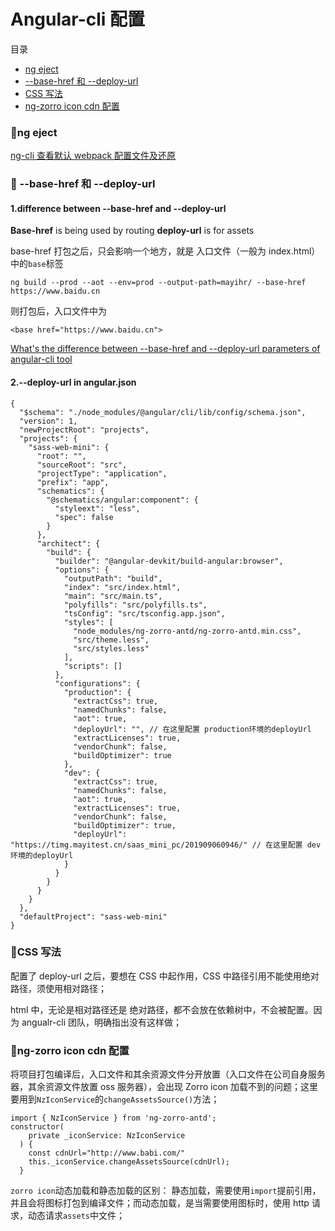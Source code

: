 # Angular-cli 配置

<span id="top">目录</span>

- [ng eject](#1)
- [--base-href 和 --deploy-url](#2)
- [CSS 写法](#3)
- [ng-zorro icon cdn 配置](#4)

### <span id="1">:palm_tree:ng eject</span>

[ng-cli 查看默认 webpack 配置文件及还原](https://blog.csdn.net/xs20691718/article/details/77532227)

### <span id="2">:palm_tree: --base-href 和 --deploy-url</span>

#### 1.difference between --base-href and --deploy-url

**Base-href** is being used by routing
**deploy-url** is for assets

base-href 打包之后，只会影响一个地方，就是 入口文件（一般为 index.html）中的`base`标签

```
ng build --prod --aot --env=prod --output-path=mayihr/ --base-href https://www.baidu.cn
```

则打包后，入口文件中为

```
<base href="https://www.baidu.cn">
```

[What's the difference between --base-href and --deploy-url parameters of angular-cli tool](https://stackoverflow.com/questions/51182322/whats-the-difference-between-base-href-and-deploy-url-parameters-of-angular)

#### 2.--deploy-url in angular.json

```
{
  "$schema": "./node_modules/@angular/cli/lib/config/schema.json",
  "version": 1,
  "newProjectRoot": "projects",
  "projects": {
    "sass-web-mini": {
      "root": "",
      "sourceRoot": "src",
      "projectType": "application",
      "prefix": "app",
      "schematics": {
        "@schematics/angular:component": {
          "styleext": "less",
          "spec": false
        }
      },
      "architect": {
        "build": {
          "builder": "@angular-devkit/build-angular:browser",
          "options": {
            "outputPath": "build",
            "index": "src/index.html",
            "main": "src/main.ts",
            "polyfills": "src/polyfills.ts",
            "tsConfig": "src/tsconfig.app.json",
            "styles": [
              "node_modules/ng-zorro-antd/ng-zorro-antd.min.css",
              "src/theme.less",
              "src/styles.less"
            ],
            "scripts": []
          },
          "configurations": {
            "production": {
              "extractCss": true,
              "namedChunks": false,
              "aot": true,
              "deployUrl": "", // 在这里配置 production环境的deployUrl
              "extractLicenses": true,
              "vendorChunk": false,
              "buildOptimizer": true
            },
            "dev": {
              "extractCss": true,
              "namedChunks": false,
              "aot": true,
              "extractLicenses": true,
              "vendorChunk": false,
              "buildOptimizer": true,
              "deployUrl": "https://timg.mayitest.cn/saas_mini_pc/201909060946/" // 在这里配置 dev环境的deployUrl
            }
          }
        }
      }
    }
  },
  "defaultProject": "sass-web-mini"
}
```

### <span id="3">:palm_tree:CSS 写法</span>

配置了 deploy-url 之后，要想在 CSS 中起作用，CSS 中路径引用不能使用绝对路径，须使用相对路径；

html 中，无论是相对路径还是 绝对路径，都不会放在依赖树中，不会被配置。因为 angualr-cli 团队，明确指出没有这样做；

### <span id="4">:palm_tree:ng-zorro icon cdn 配置</span>

将项目打包编译后，入口文件和其余资源文件分开放置（入口文件在公司自身服务器，其余资源文件放置 oss 服务器），会出现 Zorro icon 加载不到的问题；这里要用到`NzIconService`的`changeAssetsSource()`方法；

```
import { NzIconService } from 'ng-zorro-antd';
constructor(
    private _iconService: NzIconService
  ) {
    const cdnUrl="http://www.babi.com/"
    this._iconService.changeAssetsSource(cdnUrl);
  }
```

`zorro icon`动态加载和静态加载的区别：
静态加载，需要使用`import`提前引用，并且会将图标打包到编译文件；而动态加载，是当需要使用图标时，使用 http 请求，动态请求`assets`中文件；
